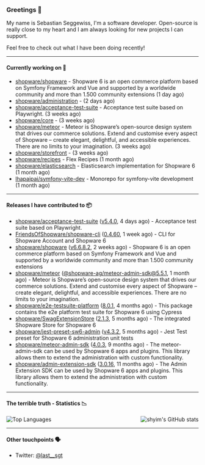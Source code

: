 ### Greetings 👋

My name is Sebastian Seggewiss, I'm a software developer.
Open-source is really close to my heart and I am always looking for new projects I can support.

Feel free to check out what I have been doing recently!

---

#### Currently working on 💪

- [shopware/shopware](https://github.com/shopware/shopware) - Shopware 6 is an open commerce platform based on Symfony Framework and Vue and supported by a worldwide community and more than 1.500 community extensions (1 day ago)
- [shopware/administration](https://github.com/shopware/administration) -  (2 days ago)
- [shopware/acceptance-test-suite](https://github.com/shopware/acceptance-test-suite) - Acceptance test suite based on Playwright. (3 weeks ago)
- [shopware/core](https://github.com/shopware/core) -  (3 weeks ago)
- [shopware/meteor](https://github.com/shopware/meteor) - Meteor is Shopware’s open-source design system that drives our commerce solutions. Extend and customise every aspect of Shopware – create elegant, delightful, and accessible experiences. There are no limits to your imagination. (3 weeks ago)
- [shopware/storefront](https://github.com/shopware/storefront) -  (3 weeks ago)
- [shopware/recipes](https://github.com/shopware/recipes) - Flex Recipes (1 month ago)
- [shopware/elasticsearch](https://github.com/shopware/elasticsearch) - Elasticsearch implementation for Shopware 6 (1 month ago)
- [lhapaipai/symfony-vite-dev](https://github.com/lhapaipai/symfony-vite-dev) - Monorepo for symfony-vite development (1 month ago)

---

#### Releases I have contributed to 📦

- [shopware/acceptance-test-suite](https://github.com/shopware/acceptance-test-suite) ([v5.4.0](https://github.com/shopware/acceptance-test-suite/releases/tag/v5.4.0), 4 days ago) - Acceptance test suite based on Playwright.
- [FriendsOfShopware/shopware-cli](https://github.com/FriendsOfShopware/shopware-cli) ([0.4.60](https://github.com/FriendsOfShopware/shopware-cli/releases/tag/0.4.60), 1 week ago) - CLI for Shopware Account and Shopware 6
- [shopware/shopware](https://github.com/shopware/shopware) ([v6.6.8.2](https://github.com/shopware/shopware/releases/tag/v6.6.8.2), 2 weeks ago) - Shopware 6 is an open commerce platform based on Symfony Framework and Vue and supported by a worldwide community and more than 1.500 community extensions
- [shopware/meteor](https://github.com/shopware/meteor) ([@shopware-ag/meteor-admin-sdk@5.5.1](https://github.com/shopware/meteor/releases/tag/%40shopware-ag/meteor-admin-sdk%405.5.1), 1 month ago) - Meteor is Shopware’s open-source design system that drives our commerce solutions. Extend and customise every aspect of Shopware – create elegant, delightful, and accessible experiences. There are no limits to your imagination.
- [shopware/e2e-testsuite-platform](https://github.com/shopware/e2e-testsuite-platform) ([8.0.1](https://github.com/shopware/e2e-testsuite-platform/releases/tag/8.0.1), 4 months ago) - This package contains the e2e platform test suite for Shopware 6 using Cypress
- [shopware/SwagExtensionStore](https://github.com/shopware/SwagExtensionStore) ([2.1.3](https://github.com/shopware/SwagExtensionStore/releases/tag/2.1.3), 5 months ago) - The integrated Shopware Store for Shopware 6
- [shopware/jest-preset-sw6-admin](https://github.com/shopware/jest-preset-sw6-admin) ([v4.3.2](https://github.com/shopware/jest-preset-sw6-admin/releases/tag/v4.3.2), 5 months ago) - Jest Test preset for Shopware 6 administration unit tests
- [shopware/meteor-admin-sdk](https://github.com/shopware/meteor-admin-sdk) ([4.0.3](https://github.com/shopware/meteor-admin-sdk/releases/tag/4.0.3), 9 months ago) - The meteor-admin-sdk can be used by Shopware 6 apps and plugins. This library allows them to extend the administration with custom functionality.
- [shopware/admin-extension-sdk](https://github.com/shopware/admin-extension-sdk) ([3.0.16](https://github.com/shopware/admin-extension-sdk/releases/tag/3.0.16), 11 months ago) - The Admin Extension SDK can be used by Shopware 6 apps and plugins. This library allows them to extend the administration with custom functionality.

---

#### The terrible truth - Statistics 📉

<img align="right" alt="shyim's GitHub stats" src="https://github-readme-stats.vercel.app/api?username=seggewiss&count_private=1&show_icons=true&" />

![Top Languages](https://github-readme-stats.vercel.app/api/top-langs/?username=seggewiss)

---

#### Other touchpoints 🗣

- Twitter: [@last__sgt](https://twitter.com/last__sgt)
